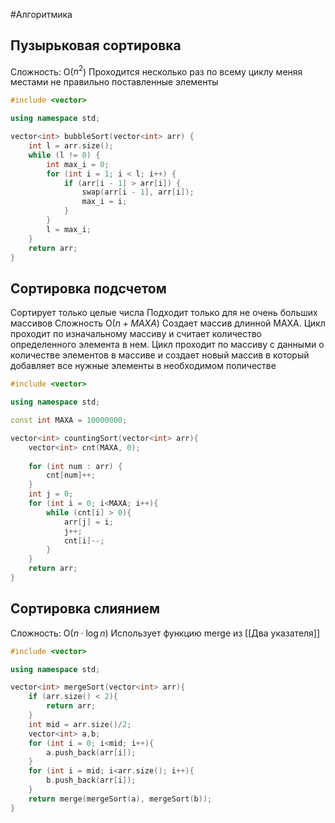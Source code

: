 #Алгоритмика 
## Пузырьковая сортировка
Сложность: O($n^2$)
Проходится несколько раз по всему циклу меняя местами не правильно поставленные элементы
``` C++
#include <vector>

using namespace std;

vector<int> bubbleSort(vector<int> arr) {
	int l = arr.size();
	while (l != 0) {
		int max_i = 0;
		for (int i = 1; i < l; i++) {
			if (arr[i - 1] > arr[i]) {
				swap(arr[i - 1], arr[i]);
				max_i = i;
			}
		}
		l = max_i;
	}
	return arr;
}
```
## Сортировка подсчетом
Сортирует только целые числа
Подходит только для не очень больших массивов 
Сложность O($n+MAXA$)
Создает массив длинной MAXA. Цикл проходит по изначальному массиву и считает количество определенного элемента в нем. Цикл проходит по массиву с данными о количестве элементов в массиве и создает новый массив в который добавляет все нужные элементы в необходимом поличестве 
``` C++
#include <vector>

using namespace std;

const int MAXA = 10000000;

vector<int> countingSort(vector<int> arr){
	vector<int> cnt(MAXA, 0);
	
	for (int num : arr) {
		cnt[num]++;
	}
	int j = 0;
	for (int i = 0; i<MAXA; i++){
		while (cnt[i] > 0){
			arr[j] = i;
			j++;
			cnt[i]--;
		}
	}
	return arr;
}
```
## Сортировка слиянием
Сложность: O($n\cdot\log n$)
Использует функцию merge из [[Два указателя]]
```C++
#include <vector>

using namespace std;

vector<int> mergeSort(vector<int> arr){
	if (arr.size() < 2){
		return arr;
	}
	int mid = arr.size()/2;
	vector<int> a,b;
	for (int i = 0; i<mid; i++){
		a.push_back(arr[i]);
	}
	for (int i = mid; i<arr.size(); i++){
		b.push_back(arr[i]);
	}
	return merge(mergeSort(a), mergeSort(b));
}
```